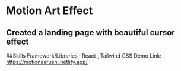 # Motion Art Effect
## Created a landing page with beautiful cursor effect
##Skills
Framework/Libraries : React , Tailwind CSS
Demo Link: https://motionaarushi.netlify.app/
